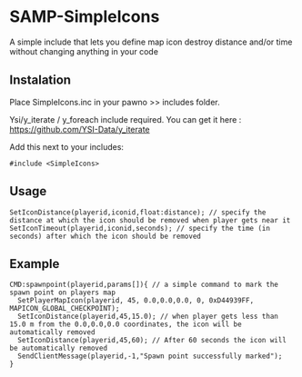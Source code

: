 # SAMP-SimpleIcons
A simple include that lets you define map icon destroy distance and/or time without changing anything in your code

## Instalation
Place SimpleIcons.inc in your pawno >> includes folder.

Ysi/y_iterate / y_foreach include required. You can get it here : https://github.com/YSI-Data/y_iterate

Add this next to your includes:
```pawn
#include <SimpleIcons>
```
## Usage

```pawn
SetIconDistance(playerid,iconid,float:distance); // specify the distance at which the icon should be removed when player gets near it
SetIconTimeout(playerid,iconid,seconds); // specify the time (in seconds) after which the icon should be removed
```

## Example
```pawn
CMD:spawnpoint(playerid,params[]){ // a simple command to mark the spawn point on players map
  SetPlayerMapIcon(playerid, 45, 0.0,0.0,0.0, 0, 0xD44939FF, MAPICON_GLOBAL_CHECKPOINT);
  SetIconDistance(playerid,45,15.0); // when player gets less than 15.0 m from the 0.0,0.0,0.0 coordinates, the icon will be automatically removed
  SetIconDistance(playerid,45,60); // After 60 seconds the icon will be automatically removed
  SendClientMessage(playerid,-1,"Spawn point successfully marked");
}
```
